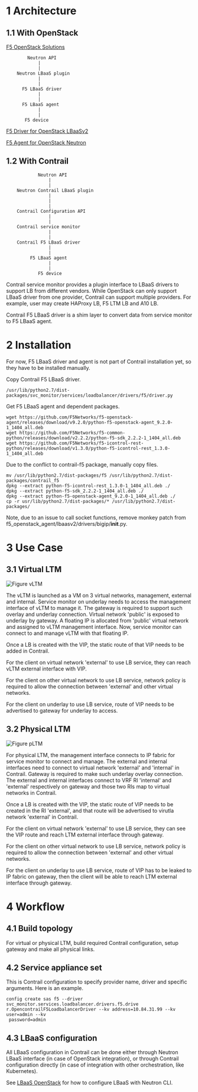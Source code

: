 # 1 Architecture

## 1.1 With OpenStack

[F5 OpenStack Solutions](http://clouddocs.f5.com/cloud/openstack/v1/)

```
        Neutron API
            |
            |
    Neutron LBaaS plugin
            |
            |
      F5 LBaaS driver
            |
            |
      F5 LBaaS agent
            |
            |
       F5 device
```
[F5 Driver for OpenStack LBaaSv2](http://clouddocs.f5.com/products/openstack/lbaasv2-driver/master/)

[F5 Agent for OpenStack Neutron](http://clouddocs.f5.com/products/openstack/agent/master/)


## 1.2 With Contrail

```
            Neutron API
                |
                |
    Neutron Contrail LBaaS plugin
                |
                |
                |
    Contrail Configuration API
                |
                |
    Contrail service monitor
                |
                |
    Contrail F5 LBaaS driver
                |
                |
         F5 LBaaS agent
                |
                |
            F5 device
```
Contrail service monitor provides a plugin interface to LBaaS drivers to support LB from different vendors. While OpenStack can only support LBaaS driver from one provider, Contrail can support multiple providers. For example, user may create HAProxy LB, F5 LTM LB and A10 LB.

Contrail F5 LBaaS driver is a shim layer to convert data from service monitor to F5 LBaaS agent.


# 2 Installation

For now, F5 LBaaS driver and agent is not part of Contrail installation yet, so they have to be installed manually.

Copy Contrail F5 LBaaS driver.
```
/usr/lib/python2.7/dist-packages/svc_monitor/services/loadbalancer/drivers/f5/driver.py
```

Get F5 LBaaS agent and dependent packages.
```
wget https://github.com/F5Networks/f5-openstack-agent/releases/download/v9.2.0/python-f5-openstack-agent_9.2.0-1_1404_all.deb
wget https://github.com/F5Networks/f5-common-python/releases/download/v2.2.2/python-f5-sdk_2.2.2-1_1404_all.deb
wget https://github.com/F5Networks/f5-icontrol-rest-python/releases/download/v1.3.0/python-f5-icontrol-rest_1.3.0-1_1404_all.deb
```

Due to the conflict to contrail-f5 package, manually copy files.
```
mv /usr/lib/python2.7/dist-packages/f5 /usr/lib/python2.7/dist-packages/contrail_f5
dpkg --extract python-f5-icontrol-rest_1.3.0-1_1404_all.deb ./
dpkg --extract python-f5-sdk_2.2.2-1_1404_all.deb ./
dpkg --extract python-f5-openstack-agent_9.2.0-1_1404_all.deb ./
cp -r usr/lib/python2.7/dist-packages/* /usr/lib/python2.7/dist-packages/
```

Note, due to an issue to call socket functions, remove monkey patch from f5_openstack_agent/lbaasv2/drivers/bigip/__init__.py.


# 3 Use Case

## 3.1 Virtual LTM

![Figure vLTM](Figure-vLTM.png)

The vLTM is launched as a VM on 3 virtual networks, management, external and internal. Service monitor on underlay needs to access the management interface of vLTM to manage it. The gateway is required to support such overlay and underlay connection. Virtual network 'public' is exposed to underlay by gateway. A floating IP is allocated from 'public' virtual network and assigned to vLTM management interface. Now, service monitor can connect to and manage vLTM with that floating IP.

Once a LB is created with the VIP, the static route of that VIP needs to be added in Contrail.

For the client on virtual network 'external' to use LB service, they can reach vLTM external interface with VIP.

For the client on other virtual network to use LB service, network policy is required to allow the connection between 'external' and other virtual networks.

For the client on underlay to use LB service, route of VIP needs to be advertised to gateway for underlay to access.

## 3.2 Physical LTM

![Figure pLTM](Figure-pLTM.png)

For physical LTM, the management interface connects to IP fabric for service monitor to connect and manage. The external and internal interfaces need to connect to virtual network 'external' and 'internal' in Contrail. Gateway is required to make such underlay overlay connection. The external and internal interfaces connect to VRF RI 'internal' and 'external' respectively on gateway and those two RIs map to virtual networks in Contrail.

Once a LB is created with the VIP, the static route of VIP needs to be created in the RI 'external', and that route will be advertised to virutla network 'external' in Contrail.

For the client on virtual network 'external' to use LB service, they can see the VIP route and reach LTM external interface through gateway.

For the client on other virtual network to use LB service, network policy is required to allow the connection between 'external' and other virtual networks.

For the client on underlay to use LB service, route of VIP has to be leaked to IP fabric on gateway, then the client will be able to reach LTM external interface through gateway.


# 4 Workflow

## 4.1 Build topology

For virtual or physical LTM, build required Contrail configuration, setup gateway and make all physical links.

## 4.2 Service appliance set

This is Contrail configuration to specify provider name, driver and specific arguments. Here is an example.
```
config create sas f5 --driver svc_monitor.services.loadbalancer.drivers.f5.drive
r.OpencontrailF5LoadbalancerDriver --kv address=10.84.31.99 --kv user=admin --kv
 password=admin
```

## 4.3 LBaaS configuration

All LBaaS configuration in Contrail can be done either through Neutron LBaaS interface (in case of OpenStack integration), or through Contrail configuration directly (in case of integration with other orchestration, like Kubernetes).

See [LBaaS OpenStack](https://github.com/tonyliu0592/opencontrail/wiki/LBaaS-OpenStack) for how to configure LBaaS with Neutron CLI.


